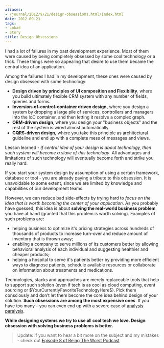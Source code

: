 ```yaml
---
aliases:
- /journal/2012/9/21/design-obsessions.html/index.html
date: 2012-09-21
tags:
- Lokad
- Story
title: Design Obsessions
---
```

<p>I had a lot of failures in my past development experience. Most of them were caused by being completely obsessed by some cool technology or a trick. These things were so appealing that desire to use them became the central idea of an application. </p>

<p>Among the failures I had in my development, these ones were caused by design obsessed with some technology:</p>

<ul>
<li><strong>Design driven by principles of UI composition and Flexibility</strong>, where you build ultimately flexible CRM system with any number of fields, queries and forms.</li>
<li><strong>Inversion-of-control-container driven design,</strong> where you design a system by dropping a large pile of services, controllers and managers into the IoC container, and then letting it resolve a complex graph.</li>
<li><strong>ORM-driven design</strong>, where you design your "business objects" and the rest of the system is wired almost automatically.</li>
<li><strong>CQRS-driven design</strong>, where you take this principle as architectural guideline and end up with a complete mess of messages and views.</li>
</ul>

<p>Lesson learned - <em>if central idea of your design is about technology, then such system will become a slave of this technology</em>. All advantages and limitations of such technology will eventually become forth and strike you really hard. </p>

<p>If you start your system design by assumption of using a certain framework, database or tool - you are already paying a tribute to this obsession. It is unavoidable to some extent, since we are limited by knowledge and capabilities of our development teams. </p>

<p>However, we can reduce bad side-effects by trying hard to <em>focus on the idea that is worth becoming the center of your application</em>. As you probably have guessed, this idea is about <strong>solving the real-world business problem</strong> you have at hand (granted that this problem is worth solving). Examples of such problems are: </p>

<ul>
<li>helping business to optimize it's pricing strategies across hundreds of thousands of products to increase turn-over and reduce amount of inventory that is thrown away; </li>
<li>enabling a company to serve millions of its customers better by allowing behavioral analysis of each individual and suggesting healthier and cheaper products; </li>
<li>helping a hospital to serve it's patients better by providing more efficient ways to diagnose patients, schedule available resources or collaborate on information about treatments and medications.</li>
</ul>

<p>Technologies, stacks and approaches are merely replaceable tools that help to support such solution (even if tech is as cool as cloud computing, event sourcing or $YourCurrentlyFavoriteTechnologyHere$). Pick them consciously and don't let them become the core idea behind design of your solution. <strong>Such obsessions are among the most expensive ones</strong>. If you have too many - you can even end up with a severe case of <a href="http://abdullin.com/journal/2012/10/3/analysis-paralysis.html">analysis paralysis</a>.</p>

<p><strong>While designing systems we try to use all cool tech we love. Design obsession with solving business problems is better.</strong></p>

<blockquote>
  <p>Update: if you want to hear a bit more on the subject and my mistakes - check out <a href="http://beingtheworst.com/2012/episode-8-frameworks-over-forms-is-a-design-obsession">Episode 8 of Being The Worst Podcast</a></p>
</blockquote>


